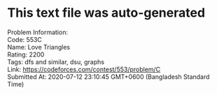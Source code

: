# This text file was auto-generated  
  
Problem Information:  
Code: 553C  
Name: Love Triangles  
Rating: 2200  
Tags: dfs and similar, dsu, graphs  
Link: https://codeforces.com/contest/553/problem/C  
Submitted At: 2020-07-12 23:10:45 GMT+0600 (Bangladesh Standard Time)  
